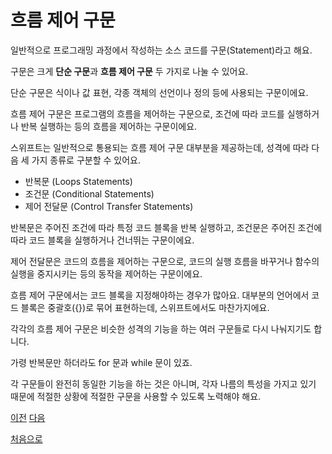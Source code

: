 # 흐름 제어 구문

일반적으로 프로그래밍 과정에서 작성하는 소스 코드를 구문(Statement)라고 해요.

구문은 크게 **단순 구문**과 **흐름 제어 구문** 두 가지로 나눌 수 있어요.

단순 구문은 식이나 값 표현, 각종 객체의 선언이나 정의 등에 사용되는 구문이에요.

흐름 제어 구문은 프로그램의 흐름을 제어하는 구문으로, 조건에 따라 코드를 실행하거나 반복 실행하는 등의 흐름을 제어하는 구문이에요.

스위프트는 일반적으로 통용되는 흐름 제어 구문 대부분을 제공하는데, 성격에 따라 다음 세 가지 종류로 구분할 수 있어요.

- 반복문 (Loops Statements)
- 조건문 (Conditional Statements)
- 제어 전달문 (Control Transfer Statements)

반복문은 주어진 조건에 따라 특정 코드 블록을 반복 실행하고, 조건문은 주어진 조건에 따라 코드 블록을 실행하거나 건너뛰는 구문이에요.

제어 전달문은 코드의 흐름을 제어하는 구문으로, 코드의 실행 흐름을 바꾸거나 함수의 실행을 중지시키는 등의 동작을 제어하는 구문이에요.

흐름 제어 구문에서는 코드 블록을 지정해야하는 경우가 많아요. 대부분의 언어에서 코드 블록은 중괄호({})로 묶어 표현하는데, 스위프트에서도 마찬가지에요.

각각의 흐름 제어 구문은 비슷한 성격의 기능을 하는 여러 구문들로 다시 나눠지기도 합니다.

가령 반복문만 하더라도 for 문과 while 문이 있죠.

각 구문들이 완전히 동일한 기능을 하는 것은 아니며, 각자 나름의 특성을 가지고 있기 때문에 적절한 상황에 적절한 구문을 사용할 수 있도록 노력해야 해요.

[이전](https://github.com/MojitoBar/iOS-DeepDive/blob/main/%EA%BC%BC%EA%BC%BC%ED%95%9C_%EC%9E%AC%EC%9D%80%EC%94%A8%EC%9D%98_Swift_%EB%AC%B8%EB%B2%95%ED%8E%B8/3.4.5.md)
[다음](https://github.com/MojitoBar/iOS-DeepDive/blob/main/%EA%BC%BC%EA%BC%BC%ED%95%9C_%EC%9E%AC%EC%9D%80%EC%94%A8%EC%9D%98_Swift_%EB%AC%B8%EB%B2%95%ED%8E%B8/4.1.md)

[처음으로](https://github.com/MojitoBar/iOS-DeepDive/blob/main/%EA%BC%BC%EA%BC%BC%ED%95%9C_%EC%9E%AC%EC%9D%80%EC%94%A8%EC%9D%98_Swift_%EB%AC%B8%EB%B2%95%ED%8E%B8/README.md)
